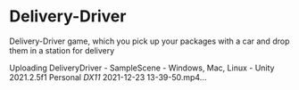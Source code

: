# Delivery-Driver
Delivery-Driver game, which you pick up your packages with a car and drop them in a station for delivery 


Uploading DeliveryDriver - SampleScene - Windows, Mac, Linux - Unity 2021.2.5f1 Personal _DX11_ 2021-12-23 13-39-50.mp4…

